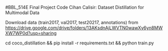#BBL_514E Final Project Code
Cihan Calisir: Dataset Distillation for Multimodal Data

Download data (train2017, val2017, test20217, annotations) from https://drive.google.com/drive/folders/13AKsdnAjLWVTN0wawXy6yn8MWXW7WP0d?usp=sharing


cd coco_distillation && pip install -r requirements.txt &&
python train.py
